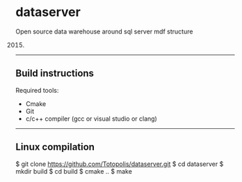 # dataserver
Open source data warehouse around sql server mdf structure

2015.

------------------
Build instructions
------------------

Required tools:
* Cmake 
* Git
* c/c++ compiler (gcc or visual studio or clang)

-----------------
Linux compilation
-----------------

$ git clone https://github.com/Totopolis/dataserver.git
$ cd dataserver
$ mkdir build
$ cd build
$ cmake ..
$ make

